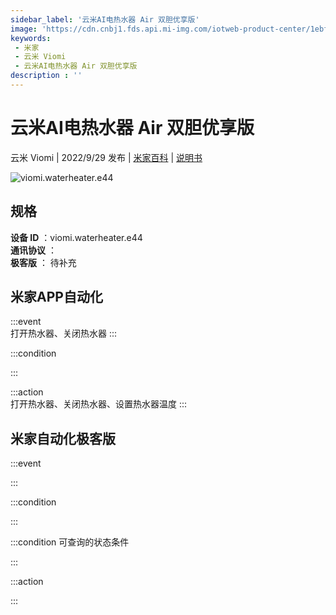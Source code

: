```yaml
---
sidebar_label: '云米AI电热水器 Air 双胆优享版'
image: 'https://cdn.cnbj1.fds.api.mi-img.com/iotweb-product-center/1ebf990005f6124c367492f75846f89b_1661138577949.png?GalaxyAccessKeyId=AKVGLQWBOVIRQ3XLEW&Expires=9223372036854775807&Signature=fMnISyge+NWjYYzyR4jb91/zGoA='
keywords: 
 - 米家
 - 云米 Viomi
 - 云米AI电热水器 Air 双胆优享版
description : ''
---
```

# 云米AI电热水器 Air 双胆优享版

云米 Viomi | 2022/9/29 发布 | [米家百科](https://home.mi.com/webapp/content/baike/product/index.html?model=viomi.waterheater.e44) | [说明书](https://home.mi.com/views/introduction.html?model=viomi.waterheater.e44&region=cn)

![viomi.waterheater.e44](https://cdn.cnbj1.fds.api.mi-img.com/iotweb-product-center/1ebf990005f6124c367492f75846f89b_1661138577949.png?GalaxyAccessKeyId=AKVGLQWBOVIRQ3XLEW&Expires=9223372036854775807&Signature=fMnISyge+NWjYYzyR4jb91/zGoA=)

## 规格  
> 
**设备 ID** ：viomi.waterheater.e44  
**通讯协议** ：  
**极客版**  ： 待补充 


## 米家APP自动化  

:::event  
打开热水器、关闭热水器
:::

:::condition  

:::

:::action   
打开热水器、关闭热水器、设置热水器温度
:::

## 米家自动化极客版  

:::event  

:::

:::condition  

:::

:::condition 可查询的状态条件  

:::

:::action  

:::

        
